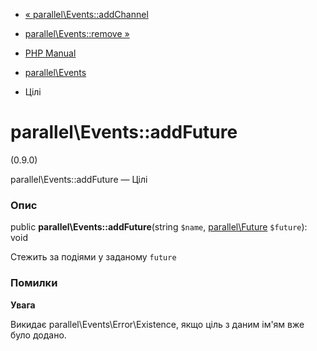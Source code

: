 - [« parallel\Events::addChannel](parallel-events.addchannel.md)
- [parallel\Events::remove »](parallel-events.remove.md)

- [PHP Manual](index.md)
- [parallel\Events](class.parallel-events.md)
- Цілі

# parallel\Events::addFuture

(0.9.0)

parallel\Events::addFuture — Цілі

### Опис

public **parallel\Events::addFuture**(string `$name`,
[parallel\Future](class.parallel-future.md) `$future`): void

Стежить за подіями у заданому `future`

### Помилки

**Увага**

Викидає parallel\Events\Error\Existence, якщо ціль з даним ім'ям
вже було додано.
